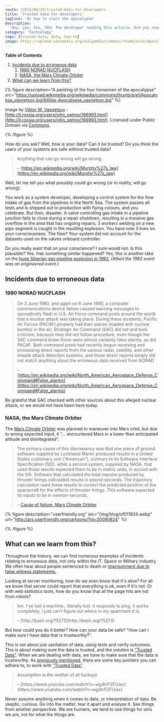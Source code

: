 ```yaml
---
route: /2015/09/29/trusted-data-for-developers
title: 'Trusted data for developers'
tagline: 'Or how to start the apocalypse'
description:
  'Hey, you. Yes, YOU! The developer reading this article. Are you ready to call the four horsemen and start the apocalypse? Start the next nuclear holocaust? Kill patients? Bankrupt banks? Do I have your attention yet?<br/><br/>Yes? Good. Because all of this can happen, and will happen, if you do not keep your shit together'
category: 'Technology'
tags: [trusted-data, data, how-to]
image: https://upload.wikimedia.org/wikipedia/commons/thumb/e/e1/Apocalypse_vasnetsov.jpg/640px-Apocalypse_vasnetsov.jpg
---
```


**Table of Contents**

1. [Incidents due to erroneous data](#incidents-due-to-erroneous-data)
   1. [1980 NORAD NUCFLASH](#1980-norad-nucflash)
   2. [NASA, the Mars Climate Orbiter](#nasa-the-mars-climate-orbiter)
2. [What can we learn from this?](#what-can-we-learn-from-this)

{% figure
  description="A painting of the four horsemen of the apocalypse"
  src="<https://upload.wikimedia.org/wikipedia/commons/thumb/e/e1/Apocalypse_vasnetsov.jpg/640px-Apocalypse_vasnetsov.jpg>"
%}

Image by [Viktor M. Vasnetsov](//en.wikipedia.org/wiki/Viktor_Vasnetsov) - [http://lj.rossia.org/users/john_petrov/166993.html](http://lj.rossia.org/users/john_petrov/166993.html). Licensed under Public Domain via [Commons](https://commons.wikimedia.org/wiki/).
  
{% /figure %}

How do you ask? Well, how is your data? Can it be trusted? Do you think the
users of your systems are safe without trusted data?

> Anything that can go wrong will go wrong.
>
> <footer class="ph">
>
> – [https://en.wikipedia.org/wiki/Murphy%27s_law](https://en.wikipedia.org/wiki/Murphy%27s_law)
>
> </footer>

Well, let me tell you what possibly could go wrong (or in reality, will go
wrong):

You work as a system developer, developing a control system for the flow intake
of gas from the pipelines in the North Sea. The system passes all tests and is
shipped out to production with flying colours, and you celebrate. But then,
disaster. A valve controlling gas intake in a pipeline junction fails to close
during a repair shutdown, resulting in a massive gas overflow in the area that
has ongoing repairs, 3 workers welding on a new pipe segment is caught in the
resulting explosion. You have now 3 lives on your consciousness. The flaw? Your
system did not account for the datasets used on the valves onboard controller.

Do you really want that on your conscience? I sure would not. Is this plausible?
Yes. Has something similar happened? Yes, this is another take on the
<a class="ph" target="_blank" rel="noopener noreferrer" href="http://www.msnbc.msn.com/id/4394002">huge
Siberian gas pipeline explosion in 1982.</a> _(Albeit the 1982 event was an
engineered event.)_

## Incidents due to erroneous data

### 1980 NORAD NUCFLASH

> On 3 June 1980, and again on 6 June 1980, a computer communications device
> failure caused warning messages to sporadically flash in U.S. Air Force
> command posts around the world that a nuclear attack was taking place. During
> these incidents, Pacific Air Forces (PACAF) properly had their planes (loaded
> with nuclear bombs) in the air; Strategic Air Command (SAC) did not and took
> criticism, because they did not follow procedure, even though the SAC command
> knew these were almost certainly false alarms, as did PACAF. Both command
> posts had recently begun receiving and processing direct reports from the
> various radar, satellite, and other missile attack detection systems, and
> those direct reports simply did not match anything about the erroneous data
> received from NORAD
>
> <footer class="ph">
>
> – [https://en.wikipedia.org/wiki/North_American_Aerospace_Defense_Command#False_alarms](https://en.wikipedia.org/wiki/North_American_Aerospace_Defense_Command#False_alarms)
>
> </footer>

Be grateful that SAC checked with other sources about this alleged nuclear
attack, or we would not have been here today.

### NASA, the Mars Climate Orbiter

The
<a class="ph" target="_blank" rel="noopener noreferrer" href="https://en.wikipedia.org/wiki/Mars_Climate_Orbiter">Mars
Climate Orbiter</a> was planned to maneuver into Mars orbit, but due to wrong
expected input, it "... encountered Mars in a lower than anticipated altitude
and disintegrated".

> The primary cause of this discrepancy was that one piece of ground software
> supplied by Lockheed Martin produced results in a United States customary unit
> ("American"), contrary to its Software Interface Specification (SIS), while a
> second system, supplied by NASA, that used those results expected them to be
> in metric units, in accord with the SIS. Software that calculated the total
> impulse produced by thruster firings calculated results in pound-seconds. The
> trajectory calculation used these results to correct the predicted position of
> the spacecraft for the effects of thruster firings. This software expected its
> inputs to be in newton-seconds.
>
> <footer class="ph">
>
> – <a class="ph" target="_blank" rel="noopener noreferrer" href="https://en.wikipedia.org/wiki/Mars_Climate_Orbiter#Cause_of_failure">Cause
> of failure, Mars Climate Orbiter</a>
>
> </footer>

{% figure
  description="userfriendly.org"
  src="/img/blog/uf011824.webp"
  url="<http://ars.userfriendly.org/cartoons/?id=20080824>"
%}

{% /figure %}

## What can we learn from this?

Throughout the history, we can find numerous examples of incidents relating to
erroneous data, not only within the IT, Space or Military industry. We often
hear about people sentenced to death or
<a class="ph" target="_blank" rel="noopener noreferrer" href="http://usnews.nbcnews.com/_news/2012/05/21/11756575-researchers-more-than-2000-false-convictions-in-past-23-years?lite">imprisonment
due to false witness statements.</a>

Looking at server monitoring, how do we even know that it's alive? For all we
know that server could report that everything is ok, even if it's not. Or with
web statistics tools, how do you know that all the page hits are not from
robots?

> hm. I've lost a machine.. literally _lost_. it responds to ping, it works
> completely, I just can't figure out where in my apartment it is.
>
> <footer class="ph">
> – [http://bash.org/?5273](http://bash.org/?5273)
>
> </footer>

But how could you do it better? How can your data be safe? "How can I make sure
I have data that is trustworthy?".

This is not about just sanitation of data, using tests and verify outcomes. This
is about making sure the data is trusted, and the solution is
["Trusted Data"](/2015/09/09/trusted-data/). When we are
dealing with data, we have to make sure that the data is trustworthy. As
<a class="ph" href="/2015/09/14/how-to-work-with-trusted-data/">previously
mentioned</a>, there are some key pointers you can adhere to, to work with
["Trusted Data"](/2015/09/09/trusted-data/).

> Assumption is the mother of all fuckups
>
> <footer class="ph">
> – [https://www.youtube.com/watch?v=wg4trPZFUwc](https://www.youtube.com/watch?v=wg4trPZFUwc)
>
> </footer>

Never assume anything when it comes to data, or interpretation of data. Be
skeptic, curious. Go into the matter, tear it apart and analyse it. See things
from another perspective. We are humans, we tend to see things for who we are,
not for what the things are.
